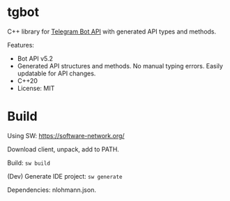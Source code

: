 # tgbot

C++ library for [Telegram Bot API](https://core.telegram.org/bots/api) with generated API types and methods.

Features:

* Bot API v5.2
* Generated API structures and methods. No manual typing errors. Easily updatable for API changes.
* C++20
* License: MIT

# Build

Using SW: https://software-network.org/

Download client, unpack, add to PATH.

Build: `sw build`

(Dev) Generate IDE project: `sw generate`

Dependencies: nlohmann.json.
